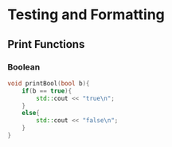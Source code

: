 # Testing and Formatting
## Print Functions
### Boolean

```c++
void printBool(bool b){
    if(b == true){
        std::cout << "true\n";
    }
    else{
        std::cout << "false\n";
    }
}
```
